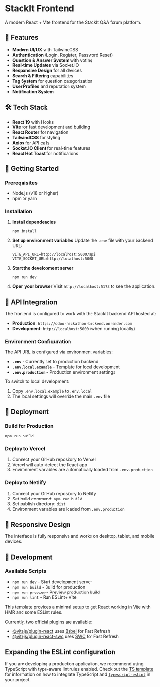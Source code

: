 # StackIt Frontend

A modern React + Vite frontend for the StackIt Q&A forum platform.

## 🚀 Features

- **Modern UI/UX** with TailwindCSS
- **Authentication** (Login, Register, Password Reset)
- **Question & Answer System** with voting
- **Real-time Updates** via Socket.IO
- **Responsive Design** for all devices
- **Search & Filtering** capabilities
- **Tag System** for question categorization
- **User Profiles** and reputation system
- **Notification System**

## 🛠️ Tech Stack

- **React 19** with Hooks
- **Vite** for fast development and building
- **React Router** for navigation
- **TailwindCSS** for styling
- **Axios** for API calls
- **Socket.IO Client** for real-time features
- **React Hot Toast** for notifications

## 🚀 Getting Started

### Prerequisites

- Node.js (v18 or higher)
- npm or yarn

### Installation

1. **Install dependencies**
   ```bash
   npm install
   ```

2. **Set up environment variables**
   Update the `.env` file with your backend URL:
   ```env
   VITE_API_URL=http://localhost:5000/api
   VITE_SOCKET_URL=http://localhost:5000
   ```

3. **Start the development server**
   ```bash
   npm run dev
   ```

4. **Open your browser**
   Visit `http://localhost:5173` to see the application.

## 🔗 API Integration

The frontend is configured to work with the StackIt backend API hosted at:
- **Production**: `https://odoo-hackathon-backend.onrender.com`
- **Development**: `http://localhost:5000` (when running locally)

### Environment Configuration

The API URL is configured via environment variables:

- **`.env`** - Currently set to production backend
- **`.env.local.example`** - Template for local development
- **`.env.production`** - Production environment settings

To switch to local development:
1. Copy `.env.local.example` to `.env.local`
2. The local settings will override the main `.env` file

## 🚀 Deployment

### Build for Production
```bash
npm run build
```

### Deploy to Vercel
1. Connect your GitHub repository to Vercel
2. Vercel will auto-detect the React app
3. Environment variables are automatically loaded from `.env.production`

### Deploy to Netlify
1. Connect your GitHub repository to Netlify
2. Set build command: `npm run build`
3. Set publish directory: `dist`
4. Environment variables are loaded from `.env.production`

## 📱 Responsive Design

The interface is fully responsive and works on desktop, tablet, and mobile devices.

## 🧪 Development

### Available Scripts

- `npm run dev` - Start development server
- `npm run build` - Build for production
- `npm run preview` - Preview production build
- `npm run lint` - Run ESLint+ Vite

This template provides a minimal setup to get React working in Vite with HMR and some ESLint rules.

Currently, two official plugins are available:

- [@vitejs/plugin-react](https://github.com/vitejs/vite-plugin-react/blob/main/packages/plugin-react) uses [Babel](https://babeljs.io/) for Fast Refresh
- [@vitejs/plugin-react-swc](https://github.com/vitejs/vite-plugin-react/blob/main/packages/plugin-react-swc) uses [SWC](https://swc.rs/) for Fast Refresh

## Expanding the ESLint configuration

If you are developing a production application, we recommend using TypeScript with type-aware lint rules enabled. Check out the [TS template](https://github.com/vitejs/vite/tree/main/packages/create-vite/template-react-ts) for information on how to integrate TypeScript and [`typescript-eslint`](https://typescript-eslint.io) in your project.
